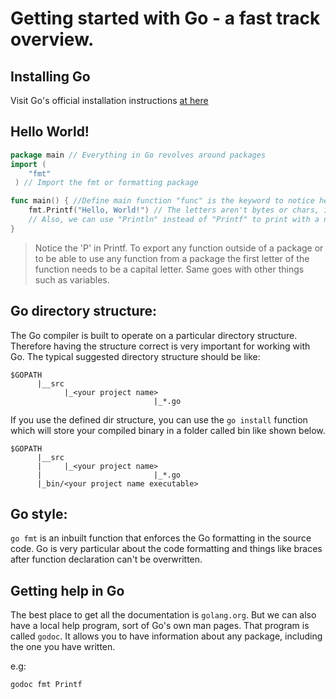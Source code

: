 # Getting started with Go - a fast track overview.

## Installing Go

Visit Go's official installation instructions [at here](https://golang.org/doc/install)

## Hello World!

```go
package main // Everything in Go revolves around packages
import (
    "fmt"
 ) // Import the fmt or formatting package

func main() { //Define main function "func" is the keyword to notice here.
    fmt.Printf("Hello, World!") // The letters aren't bytes or chars, in fact in Go these are called "runes". This adds unicode support, enabling the language to interpret and work in any printable character.
    // Also, we can use "Println" instead of "Printf" to print with a newline at end of string. Just as in Java.
}
```

> Notice the 'P' in Printf. To export any function outside of a package or to be able to use any function from a package the first letter of the function needs to be a capital letter. Same goes with other things such as variables.

## Go directory structure:

The Go compiler is built to operate on a particular directory structure. Therefore having the structure correct is very important for working with Go. The typical suggested directory structure should be like:

```
$GOPATH
      |__src
            |_<your project name>
                                |_*.go
```
If you use the defined dir structure, you can use the `go install` function which will store your compiled binary in a folder called bin like shown below.

```
$GOPATH
      |__src
      |     |_<your project name>
      |                         |_*.go
      |_bin/<your project name executable>
```

## Go style:

`go fmt` is an inbuilt function that enforces the Go formatting in the source code. Go is very particular about the code formatting and things like braces after function declaration can't be overwritten.

## Getting help in Go

The best place to get all the documentation is `golang.org`. But we can also have a local help program, sort of Go's own man pages. That program is called `godoc`. It allows you to have information about any package, including the one you have written.

e.g:

`godoc fmt Printf`